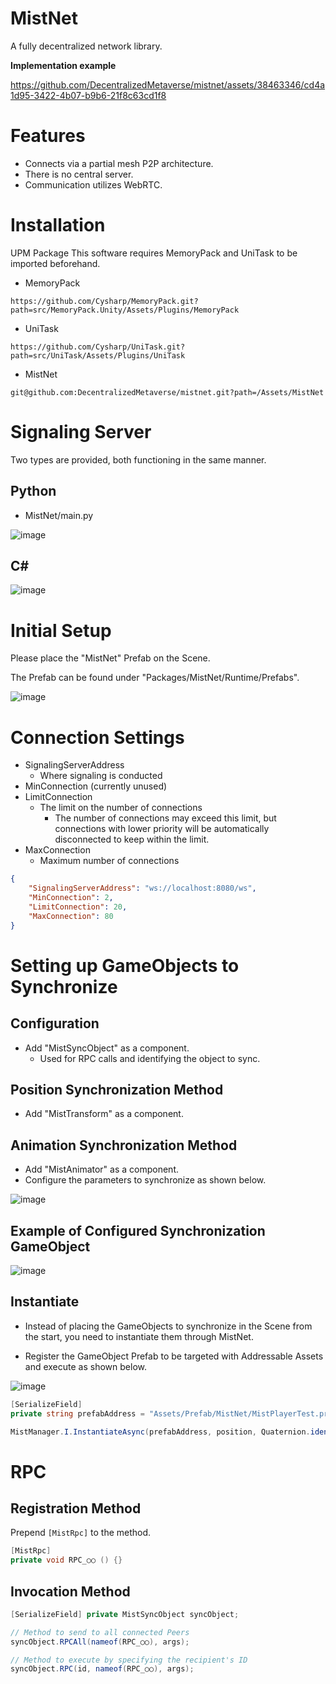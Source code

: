 # MistNet
A fully decentralized network library.

**Implementation example**

https://github.com/DecentralizedMetaverse/mistnet/assets/38463346/cd4a1d95-3422-4b07-b9b6-21f8c63cd1f8

# Features
- Connects via a partial mesh P2P architecture.
- There is no central server.
- Communication utilizes WebRTC.

# Installation
UPM Package
This software requires MemoryPack and UniTask to be imported beforehand.
- MemoryPack
```
https://github.com/Cysharp/MemoryPack.git?path=src/MemoryPack.Unity/Assets/Plugins/MemoryPack
```
- UniTask
```
https://github.com/Cysharp/UniTask.git?path=src/UniTask/Assets/Plugins/UniTask
```
- MistNet
```
git@github.com:DecentralizedMetaverse/mistnet.git?path=/Assets/MistNet
```

# Signaling Server
Two types are provided, both functioning in the same manner.
## Python
- MistNet/main.py


![image](https://github.com/DecentralizedMetaverse/mistnet/assets/38463346/f0c37c6a-aec2-47d7-8b09-99162c56e35a)

## C#
![image](https://github.com/DecentralizedMetaverse/mistnet/assets/38463346/c5b11c4e-4604-455e-8c1d-81f77eee0d3d)

# Initial Setup
Please place the "MistNet" Prefab on the Scene.

The Prefab can be found under "Packages/MistNet/Runtime/Prefabs".

![image](https://github.com/DecentralizedMetaverse/mistnet/assets/38463346/e706a9e6-d549-489b-b1cc-1d4a770f6c70)

# Connection Settings
- SignalingServerAddress
    - Where signaling is conducted
- MinConnection (currently unused)
- LimitConnection
    - The limit on the number of connections
        - The number of connections may exceed this limit, but
        connections with lower priority will be automatically disconnected to keep within the limit.
- MaxConnection
    - Maximum number of connections
```json
{
    "SignalingServerAddress": "ws://localhost:8080/ws",
    "MinConnection": 2,
    "LimitConnection": 20,
    "MaxConnection": 80
}
```

# Setting up GameObjects to Synchronize

## Configuration
- Add "MistSyncObject" as a component.
    - Used for RPC calls and identifying the object to sync.
    
## Position Synchronization Method
- Add "MistTransform" as a component.

## Animation Synchronization Method
- Add "MistAnimator" as a component.
- Configure the parameters to synchronize as shown below.

![image](https://github.com/DecentralizedMetaverse/mistnet/assets/38463346/6a52670a-ff8e-4346-9329-32a90db26904)

## Example of Configured Synchronization GameObject
![image](https://github.com/DecentralizedMetaverse/mistnet/assets/38463346/ed16052a-2bae-4dea-bf0f-a7ce367f10b7)

## Instantiate
- Instead of placing the GameObjects to synchronize in the Scene from the start,
you need to instantiate them through MistNet.

- Register the GameObject Prefab to be targeted with Addressable Assets and execute as shown below.

![image](https://github.com/DecentralizedMetaverse/mistnet/assets/38463346/8ee873c1-89ff-4774-b762-a9017df5a825)


```csharp
[SerializeField] 
private string prefabAddress = "Assets/Prefab/MistNet/MistPlayerTest.prefab";

MistManager.I.InstantiateAsync(prefabAddress, position, Quaternion.identity).Forget();
```

# RPC
## Registration Method
Prepend `[MistRpc]` to the method.
```csharp
[MistRpc]
private void RPC_○○ () {}
```

## Invocation Method
```csharp
[SerializeField] private MistSyncObject syncObject;

// Method to send to all connected Peers
syncObject.RPCAll(nameof(RPC_○○), args);

// Method to execute by specifying the recipient's ID
syncObject.RPC(id, nameof(RPC_○○), args);
```